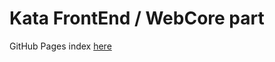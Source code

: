 # Kata FrontEnd / WebCore part

 GitHub Pages index [here](https://kottofey.github.io/Kata-WebCore-5.1.3-/)
 
